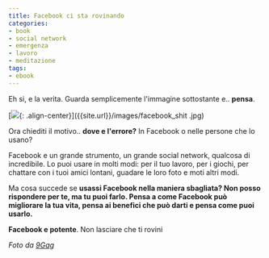 ```yaml
---
title: Facebook ci sta rovinando
categories:
- book
- social network
- emergenza
- lavoro
- meditazione
tags:
- ebook
---
```

Eh si, e la verita. Guarda semplicemente l'immagine sottostante e.. **pensa**.

[![]({{site.url}}/images/facebook_shit.jpg){: .align-center}]({{site.url}}/images/facebook_shit
.jpg)

Ora chiediti il motivo.. **dove e l'errore?** In Facebook o nelle persone che
lo usano?

Facebook e un grande strumento, un grande social network, qualcosa di
incredibile. Lo puoi usare in molti modi: per il tuo lavoro, per i giochi, per
chattare con i tuoi amici lontani, guadare le loro foto e moti altri modi.

Ma cosa succede se **usassi Facebook nella maniera sbagliata? **Non posso
rispondere per te, ma **tu puoi farlo**. Pensa a come Facebook può migliorare
la tua vita, pensa ai benefici che può darti e pensa** come puoi usarlo.**

**Facebook e potente**. Non lasciare che ti rovini

  
_Foto da [9Gag](http://9gag.com/gag/75376)_

